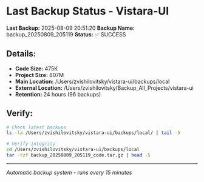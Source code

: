 # Last Backup Status - Vistara-UI

**Last Backup:** 2025-08-09 20:51:20
**Backup Name:** backup_20250809_205119
**Status:** ✅ SUCCESS

## Details:
- **Code Size:** 475K
- **Project Size:** 807M
- **Main Location:** /Users/zvishilovitsky/vistara-ui/backups/local
- **External Location:** /Users/zvishilovitsky/Backup_All_Projects/vistara-ui
- **Retention:** 24 hours (96 backups)

## Verify:
```bash
# Check latest backups
ls -la /Users/zvishilovitsky/vistara-ui/backups/local/ | tail -5

# Verify integrity
cd /Users/zvishilovitsky/vistara-ui/backups/local
tar -tzf backup_20250809_205119_code.tar.gz | head -5
```

---
*Automatic backup system - runs every 15 minutes*
